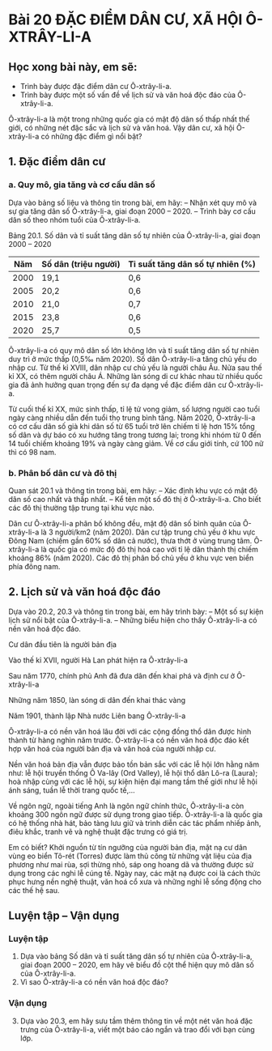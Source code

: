 # Bài 20 ĐẶC ĐIỂM DÂN CƯ, XÃ HỘI Ô-XTRÂY-LI-A

## Học xong bài này, em sẽ:
- Trình bày được đặc điểm dân cư Ô-xtrây-li-a.
- Trình bày được một số vấn đề về lịch sử và văn hoá độc đáo của Ô-xtrây-li-a.

Ô-xtrây-li-a là một trong những quốc gia có mật độ dân số thấp nhất thế giới, có những nét đặc sắc và lịch sử và văn hoá. Vậy dân cư, xã hội Ô-xtrây-li-a có những đặc điểm gì nổi bật?

## 1. Đặc điểm dân cư

### a. Quy mô, gia tăng và cơ cấu dân số

Dựa vào bảng số liệu và thông tin trong bài, em hãy:
– Nhận xét quy mô và sự gia tăng dân số Ô-xtrây-li-a, giai đoạn 2000 – 2020.
– Trình bày cơ cấu dân số theo nhóm tuổi của Ô-xtrây-li-a.

Bảng 20.1. Số dân và tỉ suất tăng dân số tự nhiên của Ô-xtrây-li-a,
giai đoạn 2000 – 2020

| Năm | Số dân (triệu người) | Tỉ suất tăng dân số tự nhiên (%) |
|---|---|---|
| 2000 | 19,1 | 0,6 |
| 2005 | 20,2 | 0,6 |
| 2010 | 21,0 | 0,7 |
| 2015 | 23,8 | 0,6 |
| 2020 | 25,7 | 0,5 |

Ô-xtrây-li-a có quy mô dân số lớn không lớn và tỉ suất tăng dân số tự nhiên duy trì ở mức thấp (0,5‰ năm 2020). Số dân Ô-xtrây-li-a tăng chủ yếu do nhập cư. Từ thế kỉ XVIII, dân nhập cư chủ yếu là người châu Âu. Nửa sau thế kỉ XX, có thêm người châu Á. Những làn sóng di cư khác nhau từ nhiều quốc gia đã ảnh hưởng quan trọng đến sự đa dạng về đặc điểm dân cư Ô-xtrây-li-a.

Từ cuối thế kỉ XX, mức sinh thấp, tỉ lệ tử vong giảm, số lượng người cao tuổi ngày càng nhiều dẫn đến tuổi thọ trung bình tăng. Năm 2020, Ô-xtrây-li-a có cơ cấu dân số già khi dân số từ 65 tuổi trở lên chiếm tỉ lệ hơn 15% tổng số dân và dự báo có xu hướng tăng trong tương lai; trong khi nhóm từ 0 đến 14 tuổi chiếm khoảng 19% và ngày càng giảm. Về cơ cấu giới tính, cứ 100 nữ thì có 98 nam.

### b. Phân bố dân cư và đô thị

Quan sát 20.1 và thông tin trong bài, em hãy:
– Xác định khu vực có mật độ dân số cao nhất và thấp nhất.
– Kể tên một số đô thị ở Ô-xtrây-li-a. Cho biết các đô thị thường tập trung tại khu vực nào.

Dân cư Ô-xtrây-li-a phân bố không đều, mật độ dân số bình quân của Ô-xtrây-li-a là 3 người/km2 (năm 2020). Dân cư tập trung chủ yếu ở khu vực Đông Nam (chiếm gần 60% số dân cả nước), thưa thớt ở vùng trung tâm. Ô-xtrây-li-a là quốc gia có mức độ đô thị hoá cao với tỉ lệ dân thành thị chiếm khoảng 86% (năm 2020). Các đô thị phân bố chủ yếu ở khu vực ven biển phía đông nam.

## 2. Lịch sử và văn hoá độc đáo

Dựa vào 20.2, 20.3 và thông tin trong bài, em hãy trình bày:
– Một số sự kiện lịch sử nổi bật của Ô-xtrây-li-a.
– Những biểu hiện cho thấy Ô-xtrây-li-a có nền văn hoá độc đáo.

Cư dân đầu tiên
là người bản địa

Vào thế kỉ XVII,
người Hà Lan phát hiện
ra Ô-xtrây-li-a

Sau năm 1770,
chính phủ Anh đã đưa
dân đến khai phá và
định cư ở Ô-xtrây-li-a

Những năm 1850,
làn sóng di dân đến
khai thác vàng

Năm 1901, thành lập
Nhà nước Liên bang
Ô-xtrây-li-a

Ô-xtrây-li-a có nền văn hoá lâu đời
với các cộng đồng thổ dân được
hình thành từ hàng nghìn năm trước.
Ô-xtrây-li-a có nền văn hoá độc đáo
kết hợp văn hoá của người bản địa và
văn hoá của người nhập cư.

Nền văn hoá bản địa vẫn được bảo
tồn bản sắc với các lễ hội lớn hằng
năm như: lễ hội truyền thống Ô Va-lây
(Ord Valley), lễ hội thổ dân Lô-ra (Laura);
hoà nhập cùng với các lễ hội, sự kiện
hiện đại mang tầm thế giới như lễ hội
ánh sáng, tuần lễ thời trang quốc tế,...

Về ngôn ngữ, ngoài tiếng Anh là ngôn ngữ chính thức, Ô-xtrây-li-a còn khoảng 300 ngôn ngữ được sử dụng trong giao tiếp. Ô-xtrây-li-a là quốc gia có hệ thống nhà hát, bảo tàng lưu giữ và trình diễn các tác phẩm nhiếp ảnh, điêu khắc, tranh vẽ và nghệ thuật đặc trưng có giá trị.

Em có biết?
Khởi nguồn từ tín ngưỡng của người
bản địa, mặt nạ cư dân vùng eo biển Tô-rét
(Torres) được làm thủ công từ những vật
liệu của địa phương như mai rùa, sợi thừng
nhỏ, sáp ong hoang dã và thường được sử
dụng trong các nghi lễ cúng tế. Ngày nay,
các mặt nạ được coi là cách thức phục hưng
nền nghệ thuật, văn hoá cổ xưa và những
nghi lễ sống động cho các thế hệ sau.

## Luyện tập – Vận dụng

### Luyện tập

1. Dựa vào bảng Số dân và tỉ suất tăng dân số tự nhiên của Ô-xtrây-li-a, giai đoạn
2000 – 2020, em hãy vẽ biểu đồ cột thể hiện quy mô dân số của Ô-xtrây-li-a.
2. Vì sao Ô-xtrây-li-a có nền văn hoá độc đáo?

### Vận dụng

3. Dựa vào 20.3, em hãy sưu tầm thêm thông tin về một nét văn hoá đặc trưng của
Ô-xtrây-li-a, viết một báo cáo ngắn và trao đổi với bạn cùng lớp.
